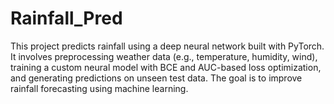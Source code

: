 # Rainfall_Pred
This project predicts rainfall using a deep neural network built with PyTorch. It involves preprocessing weather data (e.g., temperature, humidity, wind), training a custom neural model with BCE and AUC-based loss optimization, and generating predictions on unseen test data. The goal is to improve rainfall forecasting using machine learning.
